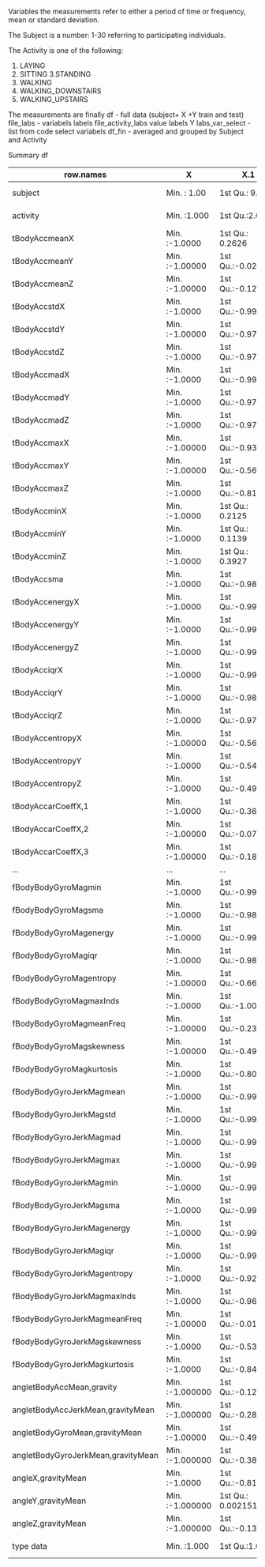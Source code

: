 Variables the measurements refer to either a period of time or frequency, mean or standard deviation. 

The Subject is a number: 1-30 referring to participating individuals.

The Activity is one of the following:
1. LAYING
2. SITTING
3.STANDING
4. WALKING
5. WALKING_DOWNSTAIRS
6. WALKING_UPSTAIRS

The measurements are finally 
df - full data (subject+ X +Y train and test)
file_labs - variabels labels
file_activity_labs value labels Y
labs_var_select  -  list from code select variabels
df_fin - averaged and grouped by Subject and Activity

Summary df

<table>
<thead><tr><th scope=col>row.names</th><th scope=col>X</th><th scope=col>X.1</th><th scope=col>X.2</th><th scope=col>X.3</th><th scope=col>X.4</th><th scope=col>X.5</th></tr></thead>
<tbody>
	<tr><td>   subject        </td><td>Min.   : 1.00     </td><td>1st Qu.: 9.00     </td><td>Median :17.00     </td><td>Mean   :16.15     </td><td>3rd Qu.:24.00     </td><td>Max.   :30.00     </td></tr>
	<tr><td>   activity       </td><td>Min.   :1.000     </td><td>1st Qu.:2.000     </td><td>Median :4.000     </td><td>Mean   :3.625     </td><td>3rd Qu.:5.000     </td><td>Max.   :6.000     </td></tr>
	<tr><td>tBodyAccmeanX     </td><td>Min.   :-1.0000   </td><td>1st Qu.: 0.2626   </td><td>Median : 0.2772   </td><td>Mean   : 0.2743   </td><td>3rd Qu.: 0.2884   </td><td>Max.   : 1.0000   </td></tr>
	<tr><td>tBodyAccmeanY     </td><td>Min.   :-1.00000  </td><td>1st Qu.:-0.02490  </td><td>Median :-0.01716  </td><td>Mean   :-0.01774  </td><td>3rd Qu.:-0.01062  </td><td>Max.   : 1.00000  </td></tr>
	<tr><td>tBodyAccmeanZ     </td><td>Min.   :-1.00000  </td><td>1st Qu.:-0.12102  </td><td>Median :-0.10860  </td><td>Mean   :-0.10892  </td><td>3rd Qu.:-0.09759  </td><td>Max.   : 1.00000  </td></tr>
	<tr><td> tBodyAccstdX     </td><td>Min.   :-1.0000   </td><td>1st Qu.:-0.9924   </td><td>Median :-0.9430   </td><td>Mean   :-0.6078   </td><td>3rd Qu.:-0.2503   </td><td>Max.   : 1.0000   </td></tr>
	<tr><td> tBodyAccstdY     </td><td>Min.   :-1.00000  </td><td>1st Qu.:-0.97699  </td><td>Median :-0.83503  </td><td>Mean   :-0.51019  </td><td>3rd Qu.:-0.05734  </td><td>Max.   : 1.00000  </td></tr>
	<tr><td> tBodyAccstdZ     </td><td>Min.   :-1.0000   </td><td>1st Qu.:-0.9791   </td><td>Median :-0.8508   </td><td>Mean   :-0.6131   </td><td>3rd Qu.:-0.2787   </td><td>Max.   : 1.0000   </td></tr>
	<tr><td> tBodyAccmadX     </td><td>Min.   :-1.0000   </td><td>1st Qu.:-0.9933   </td><td>Median :-0.9482   </td><td>Mean   :-0.6336   </td><td>3rd Qu.:-0.3020   </td><td>Max.   : 1.0000   </td></tr>
	<tr><td> tBodyAccmadY     </td><td>Min.   :-1.0000   </td><td>1st Qu.:-0.9770   </td><td>Median :-0.8437   </td><td>Mean   :-0.5257   </td><td>3rd Qu.:-0.0874   </td><td>Max.   : 1.0000   </td></tr>
	<tr><td> tBodyAccmadZ     </td><td>Min.   :-1.0000   </td><td>1st Qu.:-0.9791   </td><td>Median :-0.8451   </td><td>Mean   :-0.6150   </td><td>3rd Qu.:-0.2881   </td><td>Max.   : 1.0000   </td></tr>
	<tr><td> tBodyAccmaxX     </td><td>Min.   :-1.00000  </td><td>1st Qu.:-0.93579  </td><td>Median :-0.87482  </td><td>Mean   :-0.46673  </td><td>3rd Qu.:-0.01464  </td><td>Max.   : 1.00000  </td></tr>
	<tr><td> tBodyAccmaxY     </td><td>Min.   :-1.00000  </td><td>1st Qu.:-0.56257  </td><td>Median :-0.46821  </td><td>Mean   :-0.30518  </td><td>3rd Qu.:-0.06734  </td><td>Max.   : 1.00000  </td></tr>
	<tr><td> tBodyAccmaxZ     </td><td>Min.   :-1.0000   </td><td>1st Qu.:-0.8122   </td><td>Median :-0.7245   </td><td>Mean   :-0.5622   </td><td>3rd Qu.:-0.3456   </td><td>Max.   : 1.0000   </td></tr>
	<tr><td> tBodyAccminX     </td><td>Min.   :-1.0000   </td><td>1st Qu.: 0.2125   </td><td>Median : 0.7842   </td><td>Mean   : 0.5253   </td><td>3rd Qu.: 0.8438   </td><td>Max.   : 1.0000   </td></tr>
	<tr><td> tBodyAccminY     </td><td>Min.   :-1.0000   </td><td>1st Qu.: 0.1139   </td><td>Median : 0.6198   </td><td>Mean   : 0.3895   </td><td>3rd Qu.: 0.6852   </td><td>Max.   : 1.0000   </td></tr>
	<tr><td> tBodyAccminZ     </td><td>Min.   :-1.0000   </td><td>1st Qu.: 0.3927   </td><td>Median : 0.7722   </td><td>Mean   : 0.5980   </td><td>3rd Qu.: 0.8367   </td><td>Max.   : 1.0000   </td></tr>
	<tr><td> tBodyAccsma      </td><td>Min.   :-1.0000   </td><td>1st Qu.:-0.9817   </td><td>Median :-0.8769   </td><td>Mean   :-0.5521   </td><td>3rd Qu.:-0.1228   </td><td>Max.   : 1.0000   </td></tr>
	<tr><td>tBodyAccenergyX   </td><td>Min.   :-1.0000   </td><td>1st Qu.:-0.9999   </td><td>Median :-0.9977   </td><td>Mean   :-0.8255   </td><td>3rd Qu.:-0.7157   </td><td>Max.   : 1.0000   </td></tr>
	<tr><td>tBodyAccenergyY   </td><td>Min.   :-1.0000   </td><td>1st Qu.:-0.9998   </td><td>Median :-0.9929   </td><td>Mean   :-0.9027   </td><td>3rd Qu.:-0.8251   </td><td>Max.   : 1.0000   </td></tr>
	<tr><td>tBodyAccenergyZ   </td><td>Min.   :-1.0000   </td><td>1st Qu.:-0.9994   </td><td>Median :-0.9842   </td><td>Mean   :-0.8547   </td><td>3rd Qu.:-0.7595   </td><td>Max.   : 1.0000   </td></tr>
	<tr><td> tBodyAcciqrX     </td><td>Min.   :-1.0000   </td><td>1st Qu.:-0.9942   </td><td>Median :-0.9560   </td><td>Mean   :-0.6892   </td><td>3rd Qu.:-0.4079   </td><td>Max.   : 1.0000   </td></tr>
	<tr><td> tBodyAcciqrY     </td><td>Min.   :-1.0000   </td><td>1st Qu.:-0.9813   </td><td>Median :-0.8849   </td><td>Mean   :-0.6435   </td><td>3rd Qu.:-0.3247   </td><td>Max.   : 1.0000   </td></tr>
	<tr><td> tBodyAcciqrZ     </td><td>Min.   :-1.0000   </td><td>1st Qu.:-0.9785   </td><td>Median :-0.8538   </td><td>Mean   :-0.6407   </td><td>3rd Qu.:-0.3364   </td><td>Max.   : 1.0000   </td></tr>
	<tr><td>tBodyAccentropyX  </td><td>Min.   :-1.00000  </td><td>1st Qu.:-0.56383  </td><td>Median :-0.05712  </td><td>Mean   :-0.10033  </td><td>3rd Qu.: 0.32959  </td><td>Max.   : 1.00000  </td></tr>
	<tr><td>tBodyAccentropyY  </td><td>Min.   :-1.0000   </td><td>1st Qu.:-0.5496   </td><td>Median :-0.1017   </td><td>Mean   :-0.1288   </td><td>3rd Qu.: 0.2831   </td><td>Max.   : 1.0000   </td></tr>
	<tr><td>tBodyAccentropyZ  </td><td>Min.   :-1.0000   </td><td>1st Qu.:-0.4968   </td><td>Median :-0.1364   </td><td>Mean   :-0.1579   </td><td>3rd Qu.: 0.1674   </td><td>Max.   : 1.0000   </td></tr>
	<tr><td>tBodyAccarCoeffX,1</td><td>Min.   :-1.0000   </td><td>1st Qu.:-0.3686   </td><td>Median :-0.1362   </td><td>Mean   :-0.1190   </td><td>3rd Qu.: 0.1332   </td><td>Max.   : 1.0000   </td></tr>
	<tr><td>tBodyAccarCoeffX,2</td><td>Min.   :-1.00000  </td><td>1st Qu.:-0.07902  </td><td>Median : 0.07753  </td><td>Mean   : 0.10857  </td><td>3rd Qu.: 0.28607  </td><td>Max.   : 1.00000  </td></tr>
	<tr><td>tBodyAccarCoeffX,3</td><td>Min.   :-1.00000  </td><td>1st Qu.:-0.18995  </td><td>Median :-0.01764  </td><td>Mean   :-0.03570  </td><td>3rd Qu.: 0.13332  </td><td>Max.   : 1.00000  </td></tr>
	<tr><td>...</td><td>...</td><td>...</td><td>...</td><td>...</td><td>...</td><td>...</td></tr>
	<tr><td>fBodyBodyGyroMagmin               </td><td>Min.   :-1.0000                   </td><td>1st Qu.:-0.9938                   </td><td>Median :-0.9592                   </td><td>Mean   :-0.8887                   </td><td>3rd Qu.:-0.8399                   </td><td>Max.   : 1.0000                   </td></tr>
	<tr><td>fBodyBodyGyroMagsma               </td><td>Min.   :-1.0000                   </td><td>1st Qu.:-0.9825                   </td><td>Median :-0.8756                   </td><td>Mean   :-0.6974                   </td><td>3rd Qu.:-0.4514                   </td><td>Max.   : 1.0000                   </td></tr>
	<tr><td>fBodyBodyGyroMagenergy            </td><td>Min.   :-1.0000                   </td><td>1st Qu.:-0.9997                   </td><td>Median :-0.9843                   </td><td>Mean   :-0.8813                   </td><td>3rd Qu.:-0.8149                   </td><td>Max.   : 1.0000                   </td></tr>
	<tr><td>fBodyBodyGyroMagiqr               </td><td>Min.   :-1.0000                   </td><td>1st Qu.:-0.9854                   </td><td>Median :-0.9126                   </td><td>Mean   :-0.7221                   </td><td>3rd Qu.:-0.4953                   </td><td>Max.   : 1.0000                   </td></tr>
	<tr><td>fBodyBodyGyroMagentropy           </td><td>Min.   :-1.00000                  </td><td>1st Qu.:-0.66500                  </td><td>Median :-0.15502                  </td><td>Mean   :-0.07628                  </td><td>3rd Qu.: 0.51391                  </td><td>Max.   : 1.00000                  </td></tr>
	<tr><td>fBodyBodyGyroMagmaxInds           </td><td>Min.   :-1.0000                   </td><td>1st Qu.:-1.0000                   </td><td>Median :-0.9487                   </td><td>Mean   :-0.8870                   </td><td>3rd Qu.:-0.8462                   </td><td>Max.   : 1.0000                   </td></tr>
	<tr><td>fBodyBodyGyroMagmeanFreq          </td><td>Min.   :-1.00000                  </td><td>1st Qu.:-0.23436                  </td><td>Median :-0.05210                  </td><td>Mean   :-0.04156                  </td><td>3rd Qu.: 0.15158                  </td><td>Max.   : 1.00000                  </td></tr>
	<tr><td>fBodyBodyGyroMagskewness          </td><td>Min.   :-1.00000                  </td><td>1st Qu.:-0.49959                  </td><td>Median :-0.31771                  </td><td>Mean   :-0.26428                  </td><td>3rd Qu.:-0.08497                  </td><td>Max.   : 1.00000                  </td></tr>
	<tr><td>fBodyBodyGyroMagkurtosis          </td><td>Min.   :-1.0000                   </td><td>1st Qu.:-0.8077                   </td><td>Median :-0.6649                   </td><td>Mean   :-0.5759                   </td><td>3rd Qu.:-0.4393                   </td><td>Max.   : 1.0000                   </td></tr>
	<tr><td>fBodyBodyGyroJerkMagmean          </td><td>Min.   :-1.0000                   </td><td>1st Qu.:-0.9921                   </td><td>Median :-0.9453                   </td><td>Mean   :-0.7798                   </td><td>3rd Qu.:-0.6122                   </td><td>Max.   : 1.0000                   </td></tr>
	<tr><td>fBodyBodyGyroJerkMagstd           </td><td>Min.   :-1.0000                   </td><td>1st Qu.:-0.9926                   </td><td>Median :-0.9382                   </td><td>Mean   :-0.7922                   </td><td>3rd Qu.:-0.6437                   </td><td>Max.   : 1.0000                   </td></tr>
	<tr><td>fBodyBodyGyroJerkMagmad           </td><td>Min.   :-1.0000                   </td><td>1st Qu.:-0.9917                   </td><td>Median :-0.9351                   </td><td>Mean   :-0.7734                   </td><td>3rd Qu.:-0.6098                   </td><td>Max.   : 1.0000                   </td></tr>
	<tr><td>fBodyBodyGyroJerkMagmax           </td><td>Min.   :-1.0000                   </td><td>1st Qu.:-0.9935                   </td><td>Median :-0.9434                   </td><td>Mean   :-0.8099                   </td><td>3rd Qu.:-0.6849                   </td><td>Max.   : 1.0000                   </td></tr>
	<tr><td>fBodyBodyGyroJerkMagmin           </td><td>Min.   :-1.0000                   </td><td>1st Qu.:-0.9937                   </td><td>Median :-0.9727                   </td><td>Mean   :-0.8712                   </td><td>3rd Qu.:-0.8058                   </td><td>Max.   : 1.0000                   </td></tr>
	<tr><td>fBodyBodyGyroJerkMagsma           </td><td>Min.   :-1.0000                   </td><td>1st Qu.:-0.9921                   </td><td>Median :-0.9453                   </td><td>Mean   :-0.7798                   </td><td>3rd Qu.:-0.6122                   </td><td>Max.   : 1.0000                   </td></tr>
	<tr><td>fBodyBodyGyroJerkMagenergy        </td><td>Min.   :-1.0000                   </td><td>1st Qu.:-0.9999                   </td><td>Median :-0.9980                   </td><td>Mean   :-0.9379                   </td><td>3rd Qu.:-0.9227                   </td><td>Max.   : 1.0000                   </td></tr>
	<tr><td>fBodyBodyGyroJerkMagiqr           </td><td>Min.   :-1.0000                   </td><td>1st Qu.:-0.9912                   </td><td>Median :-0.9419                   </td><td>Mean   :-0.7727                   </td><td>3rd Qu.:-0.6047                   </td><td>Max.   : 1.0000                   </td></tr>
	<tr><td>fBodyBodyGyroJerkMagentropy       </td><td>Min.   :-1.0000                   </td><td>1st Qu.:-0.9235                   </td><td>Median :-0.4145                   </td><td>Mean   :-0.2743                   </td><td>3rd Qu.: 0.3372                   </td><td>Max.   : 1.0000                   </td></tr>
	<tr><td>fBodyBodyGyroJerkMagmaxInds       </td><td>Min.   :-1.0000                   </td><td>1st Qu.:-0.9683                   </td><td>Median :-0.9048                   </td><td>Mean   :-0.9000                   </td><td>3rd Qu.:-0.8730                   </td><td>Max.   : 1.0000                   </td></tr>
	<tr><td>fBodyBodyGyroJerkMagmeanFreq      </td><td>Min.   :-1.00000                  </td><td>1st Qu.:-0.01948                  </td><td>Median : 0.13625                  </td><td>Mean   : 0.12671                  </td><td>3rd Qu.: 0.28896                  </td><td>Max.   : 1.00000                  </td></tr>
	<tr><td>fBodyBodyGyroJerkMagskewness      </td><td>Min.   :-1.0000                   </td><td>1st Qu.:-0.5362                   </td><td>Median :-0.3352                   </td><td>Mean   :-0.2986                   </td><td>3rd Qu.:-0.1132                   </td><td>Max.   : 1.0000                   </td></tr>
	<tr><td>fBodyBodyGyroJerkMagkurtosis      </td><td>Min.   :-1.0000                   </td><td>1st Qu.:-0.8418                   </td><td>Median :-0.7034                   </td><td>Mean   :-0.6177                   </td><td>3rd Qu.:-0.4880                   </td><td>Max.   : 1.0000                   </td></tr>
	<tr><td>angletBodyAccMean,gravity         </td><td>Min.   :-1.000000                 </td><td>1st Qu.:-0.124694                 </td><td>Median : 0.008146                 </td><td>Mean   : 0.007705                 </td><td>3rd Qu.: 0.149005                 </td><td>Max.   : 1.000000                 </td></tr>
	<tr><td>angletBodyAccJerkMean,gravityMean </td><td>Min.   :-1.000000                 </td><td>1st Qu.:-0.287031                 </td><td>Median : 0.007668                 </td><td>Mean   : 0.002648                 </td><td>3rd Qu.: 0.291490                 </td><td>Max.   : 1.000000                 </td></tr>
	<tr><td>angletBodyGyroMean,gravityMean    </td><td>Min.   :-1.00000                  </td><td>1st Qu.:-0.49311                  </td><td>Median : 0.01719                  </td><td>Mean   : 0.01768                  </td><td>3rd Qu.: 0.53614                  </td><td>Max.   : 1.00000                  </td></tr>
	<tr><td>angletBodyGyroJerkMean,gravityMean</td><td>Min.   :-1.000000                 </td><td>1st Qu.:-0.389041                 </td><td>Median :-0.007186                 </td><td>Mean   :-0.009219                 </td><td>3rd Qu.: 0.365996                 </td><td>Max.   : 1.000000                 </td></tr>
	<tr><td>angleX,gravityMean                </td><td>Min.   :-1.0000                   </td><td>1st Qu.:-0.8173                   </td><td>Median :-0.7156                   </td><td>Mean   :-0.4965                   </td><td>3rd Qu.:-0.5215                   </td><td>Max.   : 1.0000                   </td></tr>
	<tr><td>angleY,gravityMean                </td><td>Min.   :-1.000000                 </td><td>1st Qu.: 0.002151                 </td><td>Median : 0.182029                 </td><td>Mean   : 0.063255                 </td><td>3rd Qu.: 0.250790                 </td><td>Max.   : 1.000000                 </td></tr>
	<tr><td>angleZ,gravityMean                </td><td>Min.   :-1.000000                 </td><td>1st Qu.:-0.131880                 </td><td>Median :-0.003882                 </td><td>Mean   :-0.054284                 </td><td>3rd Qu.: 0.102970                 </td><td>Max.   : 1.000000                 </td></tr>
	<tr><td>  type data                       </td><td>Min.   :1.000                     </td><td>1st Qu.:1.000                     </td><td>Median :1.000                     </td><td>Mean   :1.286                     </td><td>3rd Qu.:2.000                     </td><td>Max.   :2.000                     </td></tr>
</tbody>
</table>

